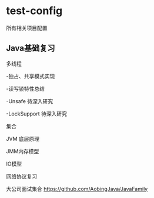 # test-config
所有相关项目配置



Java基础复习
--------------------------------
多线程

-独占、共享模式实现

-读写锁特性总结

-Unsafe 待深入研究

-LockSupport 待深入研究




集合

JVM 底层原理

JMM内存模型

IO模型

网络协议复习











大公司面试集合
https://github.com/AobingJava/JavaFamily
